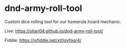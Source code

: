 # dnd-army-roll-tool

Custom dice rolling tool for our homerule hoard mechanic.

Live: https://olian04.github.io/dnd-army-roll-tool/

Fiddle: https://jsfiddle.net/xt0gyfpq/4/
